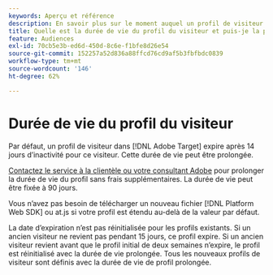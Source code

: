 ```yaml
---
keywords: Aperçu et référence
description: En savoir plus sur le moment auquel un profil de visiteur expire dans  [!DNL Adobe Target].
title: Quelle est la durée de vie du profil du visiteur et puis-je la prolonger ?
feature: Audiences
exl-id: 70cb5e3b-ed6d-450d-8c6e-f1bfe8d26e54
source-git-commit: 152257a52d836a88ffcd76cd9af5b3fbfbdc0839
workflow-type: tm+mt
source-wordcount: '146'
ht-degree: 62%

---
```


# Durée de vie du profil du visiteur

Par défaut, un profil de visiteur dans [!DNL Adobe Target] expire après 14 jours d’inactivité pour ce visiteur. Cette durée de vie peut être prolongée.

[Contactez le service à la clientèle ou votre consultant Adobe](/help/main/cmp-resources-and-contact-information.md#reference_ACA3391A00EF467B87930A450050077C) pour prolonger la durée de vie du profil sans frais supplémentaires. La durée de vie peut être fixée à 90 jours.

Vous n’avez pas besoin de télécharger un nouveau fichier [!DNL Platform Web SDK] ou at.js si votre profil est étendu au-delà de la valeur par défaut.

La date d’expiration n’est pas réinitialisée pour les profils existants. Si un ancien visiteur ne revient pas pendant 15 jours, ce profil expire. Si un ancien visiteur revient avant que le profil initial de deux semaines n’expire, le profil est réinitialisé avec la durée de vie prolongée. Tous les nouveaux profils de visiteur sont définis avec la durée de vie de profil prolongée.
